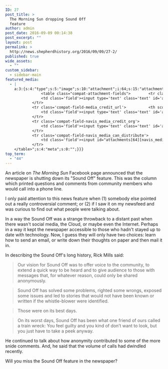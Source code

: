 ```yaml
---
ID: 27
post_title: >
  The Morning Sun dropping Sound Off
  feature
author: admin
post_date: 2016-09-09 00:14:38
post_excerpt: ""
layout: post
permalink: >
  http://news.shepherdhistory.org/2016/09/09/27-2/
published: true
wide_assets:
  - ""
custom_sidebar:
  - sidebar-main
featured_media:
  - |
    a:3:{s:4:"type";s:5:"image";s:10:"attachment";i:64;s:15:"attachment_data";a:33:{s:2:"id";i:64;s:5:"title";s:23:"cartoon-phone-guy-300px";s:8:"filename";s:27:"Cartoon-Phone-Guy-300px.png";s:3:"url";s:86:"http://news.shepherdhistory.org/wp-content/uploads/2016/09/Cartoon-Phone-Guy-300px.png";s:4:"link";s:49:"http://news.shepherdhistory.org/?attachment_id=64";s:3:"alt";s:0:"";s:6:"author";s:1:"1";s:11:"description";s:0:"";s:7:"caption";s:0:"";s:4:"name";s:23:"cartoon-phone-guy-300px";s:6:"status";s:7:"inherit";s:10:"uploadedTo";i:63;s:4:"date";i:1473478455000;s:8:"modified";i:1473478455000;s:9:"menuOrder";i:0;s:4:"mime";s:9:"image/png";s:4:"type";s:5:"image";s:7:"subtype";s:3:"png";s:4:"icon";s:68:"http://news.shepherdhistory.org/wp-includes/images/media/default.png";s:13:"dateFormatted";s:18:"September 10, 2016";s:6:"nonces";a:3:{s:6:"update";s:10:"0c9d949baf";s:6:"delete";s:10:"098f2c4b09";s:4:"edit";s:10:"79b717bc9d";}s:8:"editLink";s:69:"http://news.shepherdhistory.org/wp-admin/post.php?post=64&action=edit";s:4:"meta";b:0;s:10:"authorName";s:5:"admin";s:14:"uploadedToLink";s:69:"http://news.shepherdhistory.org/wp-admin/post.php?post=63&action=edit";s:15:"uploadedToTitle";s:42:"The Morning Sun dropping Sound Off feature";s:15:"filesizeInBytes";i:28646;s:21:"filesizeHumanReadable";s:5:"28 KB";s:5:"sizes";a:2:{s:9:"thumbnail";a:4:{s:6:"height";i:140;s:5:"width";i:140;s:3:"url";s:94:"http://news.shepherdhistory.org/wp-content/uploads/2016/09/Cartoon-Phone-Guy-300px-140x140.png";s:11:"orientation";s:9:"landscape";}s:4:"full";a:4:{s:3:"url";s:86:"http://news.shepherdhistory.org/wp-content/uploads/2016/09/Cartoon-Phone-Guy-300px.png";s:6:"height";i:284;s:5:"width";i:186;s:11:"orientation";s:8:"portrait";}}s:6:"height";i:284;s:5:"width";i:186;s:11:"orientation";s:8:"portrait";s:6:"compat";a:2:{s:4:"item";s:1697:"<input type="hidden" name="attachments[64][menu_order]" value="0" /><p class="media-types media-types-required-info">Required fields are marked <span class="required">*</span></p>
    			<table class="compat-attachment-fields">		<tr class='compat-field-media_credit'>			<th scope='row' class='label'><label for='attachments-64-media_credit'><span class='alignleft'>Credit</span><br class='clear' /></label></th>
    			<td class='field'><input type='text' class='text' id='attachments-64-media_credit' name='attachments[64][media_credit]' value=''  /></td>
    		</tr>
    		<tr class='compat-field-media_credit_url'>			<th scope='row' class='label'><label for='attachments-64-media_credit_url'><span class='alignleft'>Credit URL</span><br class='clear' /></label></th>
    			<td class='field'><input type='text' class='text' id='attachments-64-media_credit_url' name='attachments[64][media_credit_url]' value=''  /></td>
    		</tr>
    		<tr class='compat-field-navis_media_credit_org'>			<th scope='row' class='label'><label for='attachments-64-navis_media_credit_org'><span class='alignleft'>Organization</span><br class='clear' /></label></th>
    			<td class='field'><input type='text' class='text' id='attachments-64-navis_media_credit_org' name='attachments[64][navis_media_credit_org]' value=''  /></td>
    		</tr>
    		<tr class='compat-field-navis_media_can_distribute'>			<th scope='row' class='label'><label for='attachments-64-navis_media_can_distribute'><span class='alignleft'>Can<br />distribute?</span><br class='clear' /></label></th>
    			<td class='field'><input id="attachments[64][navis_media_can_distribute]" name="attachments[64][navis_media_can_distribute]" type="checkbox" value="1"  /></td>
    		</tr>
    </table>";s:4:"meta";s:0:"";}}}
top_term:
  - "44"
---
```

An article on *The Morning Sun* Facebook page announced that the newspaper is shutting down its "Sound Off" feature. This was the column which printed questions and comments from community members who would call into a phone line.

I only paid attention to this news feature when (1) somebody else pointed out a really controversial comment; or (2) if I saw it on my newsfeed and was curious to find out what people were talking about.

In a way the Sound Off was a strange throwback to a distant past when there wasn't social media, the Cloud, or maybe even the Internet. Perhaps in a way it kept the newspaper accessible to those who hadn't stayed up to date with technology. Now, I guess they will only have two choices: learn how to send an email, or write down their thoughts on paper and then mail it in.

In describing the Sound Off's long history, Rick Mills said:

> Our vision for Sound Off was to offer voice to the community, to extend a quick way to be heard and to give audience to those with messages that, for whatever reason, could only be shared anonymously.

> Sound Off has solved some problems, righted some wrongs, exposed some issues and led to stories that would not have been known or written if the whistle-blower were identified.

> Those were on its best days.

> On its worst days, Sound Off has been what one friend of ours called a train wreck: You feel guilty and you kind of don’t want to look, but you just have to take a peek anyway.

He continued to talk about how anonymity contributed to some of the more snide comments. And, he said that the volume of calls had dwindled recently.

Will you miss the Sound Off feature in the newspaper?